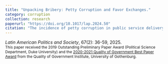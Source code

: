 ```yaml
---
title: "Unpacking Bribery: Petty Corruption and Favor Exchanges."
category: corruption
collection: research
paperurl: "https://doi.org/10.1017/lap.2024.50"
citation: "The incidence of petty corruption in public service delivery varies greatly across citizens and geography. This paper proposes a novel explanation for citizen engagement in collusive forms of petty corruption. It is rooted in the social context in which citizen-public official interactions take place. I argue that social proximity and network centrality provide the two key enforcement mechanisms that sustain favor exchanges among socially connected individuals. Bribery, as a collusive arrangement between a citizen and a public official, relies on the same enforcement mechanisms. Using an original dataset from a household survey conducted in Guatemala, the analysis shows that social proximity and centrality allow citizens to obtain privileges through implicit favor exchanges and illicit payments. These effects go beyond simply increasing the frequency of contact with public officials and are not driven by better access to information about the bribery market."
---
```


*Latin American Politics and Society*, 67(2): 36-59, 2025.<br>
<span style="font-size:12px;">This paper received the 2019 Outstanding Preliminary Paper Award (Political Science Department, Duke University) and the [2020-2021 Quality of Government Best Paper Award](https://www.gu.se/en/quality-government/our-activities/the-qog-best-paper-award) from the Quality of Government Institute, University of Gothenburg.</span> 


